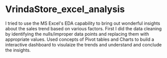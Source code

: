# VrindaStore_excel_analysis
I tried to use the MS Excel's EDA capability to bring out wonderful insights about the sales trend based on various factors. First I did the data cleaning by identifying the nulls/improper data points and replacing them with appropriate values. Used concepts of Pivot tables and Charts to build a interactive dashboard to visulaize the trends and understand and conclude the insights.
